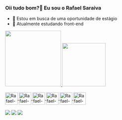 ### Oii tudo bom?👋 Eu sou o Rafael Saraiva
- 🔭 Estou em busca de uma oportunidade de estágio
- 🌱 Atualmente estudando front-end

<div>  
  <a href="https://beacons.ai/rafael-saraiva-mielczarski">
  <img height="180cm" src="https://github-readme-stats.vercel.app/api?username=rafael-saraiva-mielczarski&show_icons=true&theme=tokyonight">
  <img height="140cm" src="https://github-readme-stats.vercel.app/api/top-langs/?username=rafael-saraiva-mielczarski&lang_count=16&layout=compact&theme=tokyonight" />
</div>

<div style="display: inline-blcok"><br>
  <img align="center" alt="Rafael-CSS" height"30" width="40" src="https://cdn.jsdelivr.net/gh/devicons/devicon/icons/css3/css3-original.svg">    
  <img align="center" alt="Rafael-HTML" height"30" width="40" src="https://cdn.jsdelivr.net/gh/devicons/devicon/icons/html5/html5-original.svg">
  <img align="center" alt="Rafael-Js" height"30" width="40" src="https://cdn.jsdelivr.net/gh/devicons/devicon/icons/javascript/javascript-original.svg">
  <img align="center" alt="Rafael-Java" height"30" width="40" src="https://cdn.jsdelivr.net/gh/devicons/devicon/icons/java/java-original.svg">
  <img align="center" alt="Rafael-Python" height"30" width="40" src="https://cdn.jsdelivr.net/gh/devicons/devicon/icons/python/python-original.svg">
  <img align="center" alt="Rafael-PostgreSQL" height"30" width="40" src="https://cdn.jsdelivr.net/gh/devicons/devicon/icons/postgresql/postgresql-original.svg">
</div>  

<div style="display: inline-blcok"><br>
  <a href="https://www.linkedin.com/in/rafael-saraiva-mielczarski/" target="_blank"><img src=https://img.shields.io/badge/LinkedIn-0077B5?style=for-the-badge&logo=linkedin&logoColor=white></a>
  <a href="https://contate.me/rafael.saraiva" target="_blank"><img src=https://img.shields.io/badge/WhatsApp-25D366?style=for-the-badge&logo=whatsapp&logoColor=white></a>
  <a href= "mailto:saraiva_cmr@hotmail.com" target="_blank"><img src=https://img.shields.io/badge/Microsoft_Outlook-0078D4?style=for-the-badge&logo=microsoft-outlook&logoColor=white></a>
</div>          
